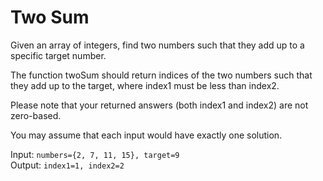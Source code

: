 # Two Sum


Given an array of integers, find two numbers such that they add up to a specific target number.  

The function twoSum should return indices of the two numbers such that they add up to the target, where index1 must be less than index2.   

Please note that your returned answers (both index1 and index2) are not zero-based.  

You may assume that each input would have exactly one solution.  

Input: `numbers={2, 7, 11, 15}, target=9`  
Output: `index1=1, index2=2`  



